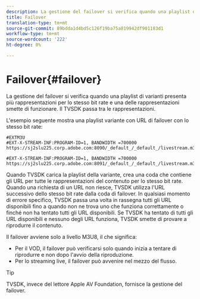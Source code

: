 ```yaml
---
description: La gestione del failover si verifica quando una playlist di varianti presenta più rappresentazioni per lo stesso bit rate e una delle rappresentazioni smette di funzionare. Il TVSDK passa tra le rappresentazioni.
title: Failover
translation-type: tm+mt
source-git-commit: 89bdda1d4bd5c126f19ba75a819942df901183d1
workflow-type: tm+mt
source-wordcount: '222'
ht-degree: 0%

---
```



# Failover{#failover}

La gestione del failover si verifica quando una playlist di varianti presenta più rappresentazioni per lo stesso bit rate e una delle rappresentazioni smette di funzionare. Il TVSDK passa tra le rappresentazioni.

L&#39;esempio seguente mostra una playlist variante con URL di failover con lo stesso bit rate:

```
#EXTM3U
#EXT-X-STREAM-INF:PROGRAM-ID=1, BANDWIDTH =700000
https://sj2slu225.corp.adobe.com:8090/_default_/_default_/livestream.m3u8   

#EXT-X-STREAM-INF:PROGRAM-ID=1, BANDWIDTH =700000
https://sj2slu225.corp.adobe.com:8091/_default_/_default_/livestream.m3u8
```

Quando TVSDK carica la playlist della variante, crea una coda che contiene gli URL per tutte le rappresentazioni del contenuto per lo stesso bit rate. Quando una richiesta di un URL non riesce, TVSDK utilizza l&#39;URL successivo dello stesso bit rate dalla coda di failover. In qualsiasi momento di errore specifico, TVSDK passa una volta in rassegna tutti gli URL disponibili fino a quando non ne trova uno che funziona correttamente o finché non ha tentato tutti gli URL disponibili. Se TVSDK ha tentato di tutti gli URL disponibili e nessuno degli URL funziona, TVSDK smette di provare a riprodurre il contenuto.

Il failover avviene solo a livello M3U8, il che significa:

* Per il VOD, il failover può verificarsi solo quando inizia a tentare di riprodurre e non dopo l&#39;avvio della riproduzione.
* Per lo streaming live, il failover può avvenire nel mezzo del flusso.

>[!TIP]
>
>TVSDK, invece del lettore Apple AV Foundation, fornisce la gestione del failover.

